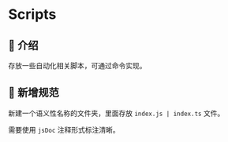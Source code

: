 # Scripts

## 🍭 介绍

存放一些自动化相关脚本，可通过命令实现。

## 🚧 新增规范

新建一个语义性名称的文件夹，里面存放 `index.js | index.ts` 文件。

需要使用 `jsDoc` 注释形式标注清晰。
